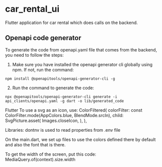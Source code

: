 # car_rental_ui

Flutter application for car rental which does calls on the backend.

## Openapi code generator

To generate the code from openapi.yaml file that comes from the backend, you need to follow the
steps:

1. Make sure you have installed the openapi generator cli globally using npm. If not, run the
   command:

```shell script
npm install @openapitools/openapi-generator-cli -g 
```

2. Run the command to generate the code:

```shell script
npx @openapitools/openapi-generator-cli generate -i api_clients/openapi.yaml -g dart -o lib/generated_code
```

Flutter
To use a svg as an icon, use:
ColorFiltered(
colorFilter: const ColorFilter.mode(AppColors.blue, BlendMode.srcIn),
child: SvgPicture.asset(
Images.closeIcon,
),
),

Libraries:
dontnv is used to read properties from .env file

On the main.dart, we set up files to use the colors defined there by default and also the font that
is there.

To get the width of the screen, put this code:
MediaQuery.of(context).size.width

